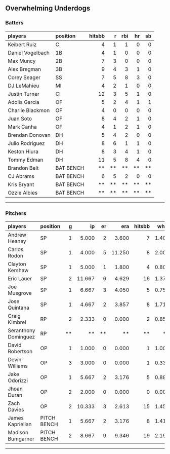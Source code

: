 ## Overwhelming Underdogs

### Batters

 
|players          |position  | hitsbb|  r| rbi| hr| sb| 
|:----------------|:---------|------:|--:|---:|--:|--:| 
|Keibert Ruiz     |C         |      4|  1|   1|  0|  0| 
|Daniel Vogelbach |1B        |      4|  1|   0|  0|  0| 
|Max Muncy        |2B        |      7|  3|   0|  0|  0| 
|Alex Bregman     |3B        |      9|  4|   3|  1|  0| 
|Corey Seager     |SS        |      7|  5|   8|  3|  0| 
|DJ LeMahieu      |MI        |      4|  2|   1|  0|  0| 
|Justin Turner    |CI        |     12|  3|   5|  1|  0| 
|Adolis Garcia    |OF        |      5|  2|   4|  1|  1| 
|Charlie Blackmon |OF        |      4|  0|   0|  0|  0| 
|Juan Soto        |OF        |      8|  4|   2|  1|  0| 
|Mark Canha       |OF        |      4|  1|   2|  1|  0| 
|Brendan Donovan  |DH        |      5|  4|   2|  0|  0| 
|Julio Rodriguez  |DH        |      8|  6|   1|  1|  0| 
|Keston Hiura     |DH        |      8|  3|   4|  1|  0| 
|Tommy Edman      |DH        |     11|  5|   8|  4|  0| 
|Brandon Belt     |BAT BENCH |     **| **|  **| **| **| 
|CJ Abrams        |BAT BENCH |      6|  5|   2|  0|  0| 
|Kris Bryant      |BAT BENCH |     **| **|  **| **| **| 
|Ozzie Albies     |BAT BENCH |     **| **|  **| **| **| 

* * *

### Pitchers

 
|players              |position    |  g|     ip| er|    era| hitsbb|  whip| so|  w| sv| 
|:--------------------|:-----------|--:|------:|--:|------:|------:|-----:|--:|--:|--:| 
|Andrew Heaney        |SP          |  1|  5.000|  2|  3.600|      7| 1.400|  8|  0|  0| 
|Carlos Rodon         |SP          |  1|  4.000|  5| 11.250|      8| 2.000|  2|  0|  0| 
|Clayton Kershaw      |SP          |  1|  5.000|  1|  1.800|      4| 0.800|  6|  0|  0| 
|Eric Lauer           |SP          |  2| 11.667|  6|  4.629|     16| 1.371|  9|  1|  0| 
|Joe Musgrove         |SP          |  1|  6.667|  3|  4.050|      5| 0.750| 11|  1|  0| 
|Jose Quintana        |SP          |  1|  4.667|  2|  3.857|      8| 1.714|  1|  0|  0| 
|Craig Kimbrel        |RP          |  2|  2.333|  0|  0.000|      2| 0.857|  4|  1|  0| 
|Seranthony Dominguez |RP          | **|     **| **|     **|     **|    **| **| **| **| 
|David Robertson      |OP          |  1|  1.000|  0|  0.000|      1| 1.000|  0|  0|  0| 
|Devin Williams       |OP          |  3|  3.000|  0|  0.000|      1| 0.333|  4|  2|  1| 
|Jake Odorizzi        |OP          |  1|  5.667|  2|  3.176|      5| 0.882|  4|  0|  0| 
|Jhoan Duran          |OP          |  2|  2.000|  0|  0.000|      0| 0.000|  3|  0|  0| 
|Zach Davies          |OP          |  2| 10.333|  3|  2.613|     15| 1.452| 10|  0|  0| 
|James Kaprielian     |PITCH BENCH |  1|  5.667|  2|  3.176|      8| 1.412|  3|  0|  0| 
|Madison Bumgarner    |PITCH BENCH |  2|  8.667|  9|  9.346|     19| 2.192|  6|  0|  0| 


* * *


